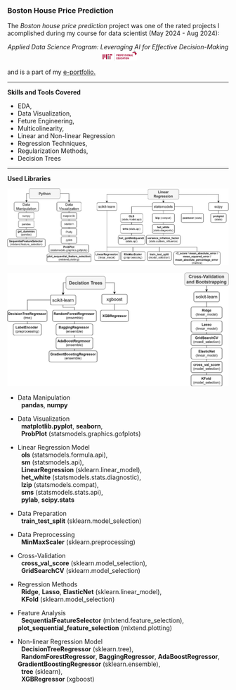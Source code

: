 
### **Boston House Price Prediction**

<p align='justyify'>
The <i>Boston house price prediction</i> project was one of the rated projects I acomplished during my course for data scientist (May 2024 - Aug 2024):  
</p>

<p align='center'>
<i>Applied Data Science Program: Leveraging AI for Effective Decision-Making</i>
&nbsp <img src="https://github.com/Gr3Fin/portfolio/blob/main/assets/images/mit-professional-education_s.png">
</p>

and is a part of my [e-portfolio.](https://olympus.mygreatlearning.com/eportfolio)

---
**Skills and Tools Covered**  
- EDA,
- Data Visualization,
- Feture Engineering,
- Multicolinearity,
- Linear and Non-linear Regression
- Regression Techniques,
- Regularization Methods,
- Decision Trees 

---
**Used Libraries**  

<p align='center'>
  <img src='https://github.com/Gr3Fin/DA_projects/blob/main/Boston_House_Price_Prediction/images/Used%20Car%20Prices-Used%20Car%20Prices.PY_LR.svg'>
</p>

<p align='center'>
  <img src='https://github.com/Gr3Fin/DA_projects/blob/main/Boston_House_Price_Prediction/images/Used%20Car%20Prices-Used%20Car%20Prices_DT_CV.svg'>
</p>

- Data Manipulation  
&nbsp; **pandas**, **numpy**

- Data Visualization  
&nbsp; **matplotlib.pyplot**, **seaborn**,  
&nbsp; **ProbPlot** (statsmodels.graphics.gofplots) 

- Linear Regression Model  
&nbsp; **ols** (statsmodels.formula.api),  
&nbsp; **sm** (statsmodels.api),  
&nbsp; **LinearRegression** (sklearn.linear_model),  
&nbsp; **het_white** (statsmodels.stats.diagnostic),  
&nbsp; **lzip** (statsmodels.compat),  
&nbsp; **sms** (statsmodels.stats.api),  
&nbsp; **pylab**, **scipy.stats**

- Data Preparation  
&nbsp; **train_test_split** (sklearn.model_selection)

- Data Preprocessing  
&nbsp; **MinMaxScaler** (sklearn.preprocessing)

- Cross-Validation  
&nbsp; **cross_val_score** (sklearn.model_selection),  
&nbsp; **GridSearchCV** (sklearn.model_selection)

- Regression Methods  
&nbsp; **Ridge**, **Lasso**, **ElasticNet** (sklearn.linear_model),  
&nbsp; **KFold** (sklearn.model_selection)

- Feature Analysis  
&nbsp; **SequentialFeatureSelector** (mlxtend.feature_selection), 
&nbsp; **plot_sequential_feature_selection** (mlxtend.plotting)

- Non-linear Regression Model  
&nbsp; **DecisionTreeRegressor** (sklearn.tree),  
&nbsp; **RandomForestRegressor**, **BaggingRegressor**, **AdaBoostRegressor**, **GradientBoostingRegressor** (sklearn.ensemble),  
&nbsp; **tree** (sklearn),  
&nbsp; **XGBRegressor** (xgboost)
